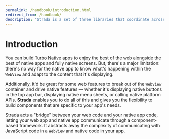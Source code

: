 ```yaml
---
permalink: /handbook/introduction.html
redirect_from: /handbook/
description: "Strada is a set of three libraries that coordinate across the web, iOS, and Android to solve limitations in hybrid mobile apps."
---
```


# Introduction

You can build [Turbo Native](https://turbo.hotwired.dev/handbook/native) apps to enjoy the best of the web alongside the best of native apps and fully native screens. But, there's a major limitation: there's no way for the native app to know what's happening within the `WebView` and adapt to the content that it's displaying.

Additionally, it'd be great for some web features to break out of the `WebView` container and drive native features — whether it's displaying native buttons in the top app bar, displaying native menu sheets, or calling native platform APIs. <strong>Strada</strong> enables you to do all of this and gives you the flexibility to build components that are specific to your app's needs.

Strada acts a "bridge" between your web code and your native app code, letting your web app and native app communicate through a component-based framework. It abstracts away the complexity of communicating with JavaScript code in a `WebView` and native code in your app.
